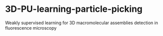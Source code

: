# 3D-PU-learning-particle-picking
Weakly supervised learning for 3D macromolecular assemblies detection in fluorescence microscopy

